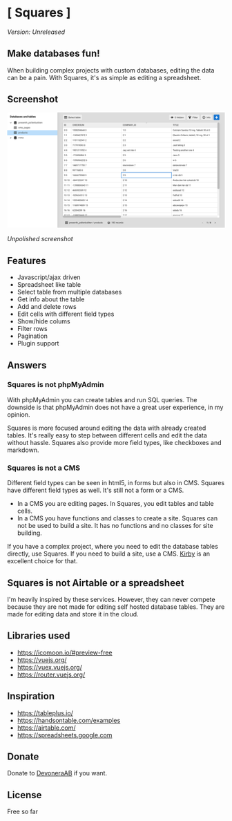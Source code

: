 # [ Squares ]

*Version: Unreleased*

## Make databases fun!

When building complex projects with custom databases, editing the data can be a pain. With Squares, it's as simple as editing a spreadsheet.

## Screenshot

![Screenshot](screenshot.png)

*Unpolished screenshot*

## Features

- Javascript/ajax driven
- Spreadsheet like table
- Select table from multiple databases
- Get info about the table
- Add and delete rows
- Edit cells with different field types
- Show/hide colums
- Filter rows
- Pagination
- Plugin support

## Answers

### Squares is not phpMyAdmin

With phpMyAdmin you can create tables and run SQL queries. The downside is that phpMyAdmin does not have a great user experience, in my opinion.

Squares is more focused around editing the data with already created tables. It's really easy to step between different cells and edit the data without hassle. Squares also provide more field types, like checkboxes and markdown.

### Squares is not a CMS

Different field types can be seen in html5, in forms but also in CMS. Squares have different field types as well. It's still not a form or a CMS.

- In a CMS you are editing pages. In Squares, you edit tables and table cells.
- In a CMS you have functions and classes to create a site. Squares can not be used to build a site. It has no functions and no classes for site building.

If you have a complex project, where you need to edit the database tables directly, use Squares. If you need to build a site, use a CMS. [Kirby](https://getkirby.com/) is an excellent choice for that.

## Squares is not Airtable or a spreadsheet

I'm heavily inspired by these services. However, they can never compete because they are not made for editing self hosted database tables. They are made for editing data and store it in the cloud.

## Libraries used

- https://icomoon.io/#preview-free
- https://vuejs.org/
- https://vuex.vuejs.org/
- https://router.vuejs.org/

## Inspiration

- https://tableplus.io/
- https://handsontable.com/examples
- https://airtable.com/
- https://spreadsheets.google.com

## Donate

Donate to [DevoneraAB](https://www.paypal.me/DevoneraAB) if you want.

## License

Free so far